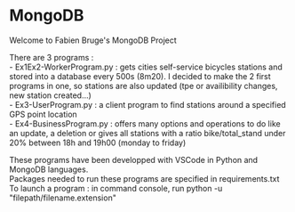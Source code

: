 # MongoDB  
  Welcome to Fabien Bruge's MongoDB Project
  
  There are 3 programs :  
    - Ex1Ex2-WorkerProgram.py : gets cities self-service bicycles stations and stored into a database every 500s (8m20). I decided to make the 2 first programs in one, so stations are also updated (tpe or availibility changes, new station created...)  
    - Ex3-UserProgram.py : a client program to find stations around a specified GPS point location  
    - Ex4-BusinessProgram.py : offers many options and operations to do like an update, a deletion or gives all stations with a ratio bike/total_stand under 20% between 18h and 19h00 (monday to friday)

  These programs have been developped with VSCode in Python and MongoDB languages.  
  Packages needed to run these programs are specified in requirements.txt  
  To launch a program : in command console, run python -u "filepath/filename.extension"
